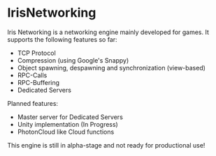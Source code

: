 IrisNetworking
======================

Iris Networking is a networking engine mainly developed for games.
It supports the following features so far:

- TCP Protocol
- Compression (using Google's Snappy)
- Object spawning, despawning and synchronization (view-based)
- RPC-Calls
- RPC-Buffering
- Dedicated Servers

Planned features:

- Master server for Dedicated Servers
- Unity implementation (In Progress)
- PhotonCloud like Cloud functions

This engine is still in alpha-stage and not ready for productional use!
